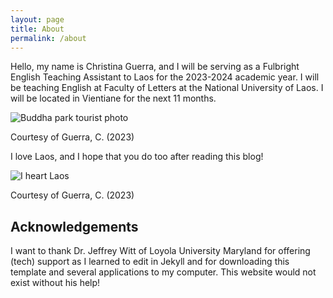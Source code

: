 ```yaml
---
layout: page
title: About
permalink: /about
---
```


Hello, my name is Christina Guerra, and I will be serving as a Fulbright English Teaching Assistant to Laos for the 2023-2024 academic year. I will be teaching English at Faculty of Letters at the National University of Laos. I will be located in Vientiane for the next 11 months.

![Buddha park tourist photo](https://lh3.googleusercontent.com/pw/AIL4fc-Fw6wWTAybVmcwHGaMybXOfe7DEEsKz5nBf0DSVuZwJxaFUL8Mk1ZHTX5OD2-lNOv5QVtCOndOO768Do-Wi43ZCb2kd7FB1zEKSYhZ8Xne8-OErPa1=w1000)

Courtesy of Guerra, C. (2023)

I love Laos, and I hope that you do too after reading this blog!

![I heart Laos](https://lh3.googleusercontent.com/pw/AIL4fc-vsLgePgm6a_1SUGSSLNoIw0BCA--e3k_qP0jh32Lfg-nVe5AF2nPhLxRs58C6cr81qhxFG-OPntBQmMy1NSmPImW_HSOL8OstJE2l1FLKj8OIhi-e=w500)

Courtesy of Guerra, C. (2023)

## Acknowledgements
I want to thank Dr. Jeffrey Witt of Loyola University Maryland for offering (tech) support as I learned to edit in Jekyll and for downloading this template and several applications to my computer. This website would not exist without his help!